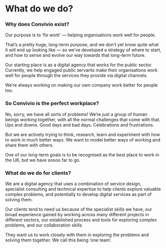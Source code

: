 # What do we do?

### Why does Convivio exist? 

Our purpose is to ‘fix work’ — helping organisations work well for people.

That’s a pretty huge, long-term purpose, and we don’t yet know quite what it will end up looking like — so we’ve developed a strategy of where to start, and how to sense and evolve our way towards that long-term future. 

Our starting place is as a digital agency that works for the public sector. Currently, we help engaged public servants make their organisations work well for people through the services they provide via digital channels. 

We’re always working on making our own company work better for people too.

### So Convivio is the perfect workplace?

No, sorry, we have all sorts of problems! We’re just a group of human beings working together, with all the normal challenges that come with that. Ups and downs. Good days and bad days. Celebrations and frustrations. 

But we are actively trying to think, research, learn and experiment with how to work in much better ways. We want to model better ways of working and share them with others. 

One of our long-term goals is to be recognised as the best place to work in the UK, but we have soooo far to go.

### What do we do for clients?

We are a digital agency that uses a combination of service design, specialist consulting and technical expertise to help clients explore valuable complex problems, and potentially to develop digital services as part of solving them.

Our clients tend to need us because of the specialist skills we have, our broad experience gained by working across many different projects in different sectors, our established process and tools for exploring complex problems, and our collaboration skills. 

They want us to work closely with them in exploring the problems and solving them together. We call this being ‘one team’.

